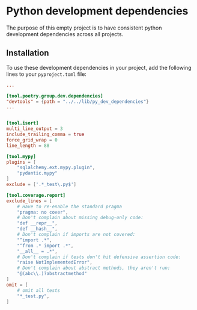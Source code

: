 # Python development dependencies

The purpose of this empty project is to have consistent python development dependencies across all projects.

## Installation

To use these development dependencies in your project, add the following lines to your `pyproject.toml` file:

```toml
...

[tool.poetry.group.dev.dependencies]
"devtools" = {path = "../../lib/py_dev_dependencies"}
...


[tool.isort]
multi_line_output = 3
include_trailing_comma = true
force_grid_wrap = 0
line_length = 88

[tool.mypy]
plugins = [
    "sqlalchemy.ext.mypy.plugin",
    "pydantic.mypy"
]
exclude = ['.*_test\.py$']

[tool.coverage.report]
exclude_lines = [
    # Have to re-enable the standard pragma
    "pragma: no cover",
    # Don't complain about missing debug-only code:
    "def __repr__",
    "def __hash__",
    # Don't complain if imports are not covered:
    "^import .*",
    "^from .* import .*",
    "__all__ = .*",
    # Don't complain if tests don't hit defensive assertion code:
    "raise NotImplementedError",
    # Don't complain about abstract methods, they aren't run:
    "@(abc\\.)?abstractmethod"
]
omit = [
    # omit all tests
    "*_test.py",
]
```
